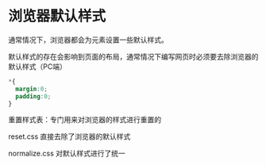 # 浏览器默认样式

通常情况下，浏览器都会为元素设置一些默认样式。

默认样式的存在会影响到页面的布局，通常情况下编写网页时必须要去除浏览器的默认样式（PC端）



```CSS
*{
  margin:0;
  padding:0;
}
```


重置样式表：专门用来对浏览器的样式进行重置的

reset.css 直接去除了浏览器的默认样式

normalize.css 对默认样式进行了统一

